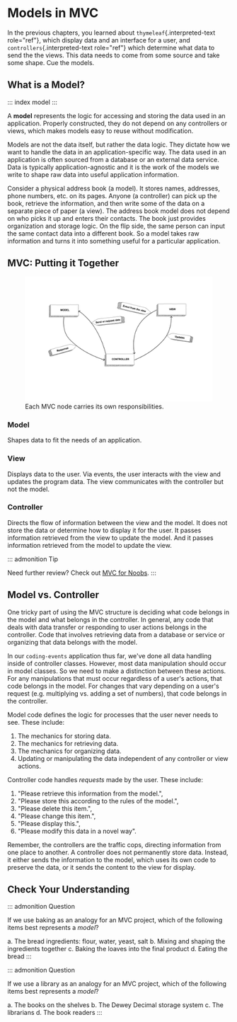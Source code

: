 # Models in MVC

In the previous chapters, you learned about
`thymeleaf`{.interpreted-text role="ref"}, which display data and an
interface for a user, and `controllers`{.interpreted-text role="ref"}
which determine what data to send the the views. This data needs to come
from some source and take some shape. Cue the models.

## What is a Model?

::: index
model
:::

A **model** represents the logic for accessing and storing the data used
in an application. Properly constructed, they do not depend on any
controllers or views, which makes models easy to reuse without
modification.

Models are not the data itself, but rather the data logic. They dictate
how we want to handle the data in an application-specific way. The data
used in an application is often sourced from a database or an external
data service. Data is typically application-agnostic and it is the work
of the models we write to shape raw data into useful application
information.

Consider a physical address book (a model). It stores names, addresses,
phone numbers, etc. on its pages. Anyone (a controller) can pick up the
book, retrieve the information, and then write some of the data on a
separate piece of paper (a view). The address book model does not depend
on who picks it up and enters their contacts. The book just provides
organization and storage logic. On the flip side, the same person can
input the same contact data into a different book. So a model takes raw
information and turns it into something useful for a particular
application.

## MVC: Putting it Together

<figure>
<img src="figures/mvcOverviewDetail.png"
alt="figures/mvcOverviewDetail.png" />
<figcaption>Each MVC node carries its own responsibilities.</figcaption>
</figure>

### Model

Shapes data to fit the needs of an application.

### View

Displays data to the user. Via events, the user interacts with the view
and updates the program data. The view communicates with the controller
but not the model.

### Controller

Directs the flow of information between the view and the model. It does
not store the data or determine how to display it for the user. It
passes information retrieved from the view to update the model. And it
passes information retrieved from the model to update the view.

::: admonition
Tip

Need further review? Check out [MVC for
Noobs](https://code.tutsplus.com/tutorials/mvc-for-noobs--net-10488).
:::

## Model vs. Controller

One tricky part of using the MVC structure is deciding what code belongs
in the model and what belongs in the controller. In general, any code
that deals with data transfer or responding to user actions belongs in
the controller. Code that involves retrieving data from a database or
service or organizing that data belongs with the model.

In our `coding-events` application thus far, we\'ve done all data
handling inside of controller classes. However, most data manipulation
should occur in model classes. So we need to make a distinction between
these actions. For any manipulations that must occur regardless of a
user\'s actions, that code belongs in the model. For changes that vary
depending on a user\'s request (e.g. multiplying vs. adding a set of
numbers), that code belongs in the controller.

Model code defines the logic for processes that the user never needs to
see. These include:

1.  The mechanics for storing data.
2.  The mechanics for retrieving data.
3.  The mechanics for organizing data.
4.  Updating or manipulating the data independent of any controller or
    view actions.

Controller code handles *requests* made by the user. These include:

1.  \"Please retrieve this information from the model.\",
2.  \"Please store this according to the rules of the model.\",
3.  \"Please delete this item.\",
4.  \"Please change this item.\",
5.  \"Please display this.\",
6.  \"Please modify this data in a novel way\".

Remember, the controllers are the traffic cops, directing information
from one place to another. A controller does not permanently store data.
Instead, it either sends the information to the model, which uses its
own code to preserve the data, or it sends the content to the view for
display.

## Check Your Understanding

::: admonition
Question

If we use baking as an analogy for an MVC project, which of the
following items best represents a *model*?

a.  The bread ingredients: flour, water, yeast, salt
b.  Mixing and shaping the ingredients together
c.  Baking the loaves into the final product
d.  Eating the bread
:::

::: admonition
Question

If we use a library as an analogy for an MVC project, which of the
following items best represents a *model*?

a.  The books on the shelves
b.  The Dewey Decimal storage system
c.  The librarians
d.  The book readers
:::
